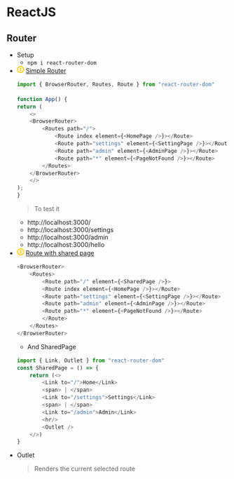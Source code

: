 # ReactJS
## Router
- Setup
    - `npm i react-router-dom` 
- ![](../../../-/2.png) [Simple Router](../example3/src/App.js)
    ~~~js
    import { BrowserRouter, Routes, Route } from "react-router-dom"

    function App() {
    return (
        <>
        <BrowserRouter>
            <Routes path="/">
                <Route index element={<HomePage />}></Route>
                <Route path="settings" element={<SettingPage />}></Route>
                <Route path="admin" element={<AdminPage />}></Route>
                <Route path="*" element={<PageNotFound />}></Route>
            </Routes>
        </BrowserRouter>
        </>
    );
    }
    ~~~
    > To test it
    - http://localhost:3000/
    - http://localhost:3000/settings
    - http://localhost:3000/admin
    - http://localhost:3000/hello
- ![](../../../-/2.png) [Route with shared page](../example3/src/App.js)
    ~~~js
    <BrowserRouter>
        <Routes>
            <Route path="/" element={<SharedPage />}>
            <Route index element={<HomePage />}></Route>
            <Route path="settings" element={<SettingPage />}></Route>
            <Route path="admin" element={<AdminPage />}></Route>
            <Route path="*" element={<PageNotFound />}></Route>
            </Route>
        </Routes>
    </BrowserRouter>
    ~~~
    - And SharedPage
    ~~~js
    import { Link, Outlet } from "react-router-dom"
    const SharedPage = () => {
        return (<>
            <Link to="/">Home</Link>
            <span> | </span>
            <Link to="/settings">Settings</Link>
            <span> | </span>
            <Link to="/admin">Admin</Link>
            <hr/>
            <Outlet />
        </>)
    }
    ~~~
- Outlet
    > Renders the current selected route